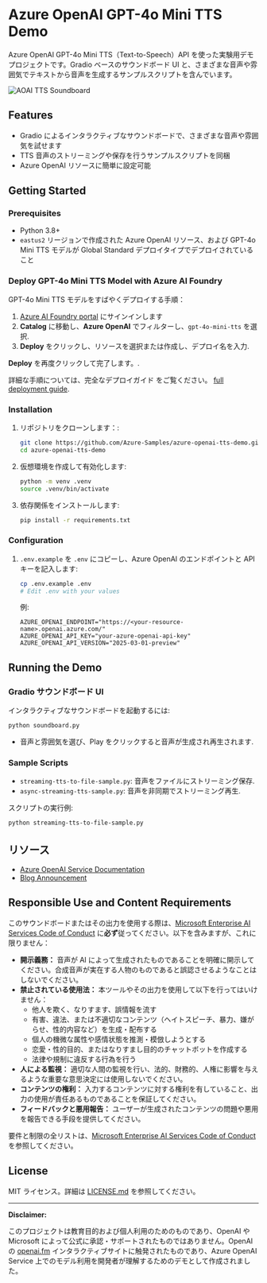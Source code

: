 # Azure OpenAI GPT-4o Mini TTS Demo

Azure OpenAI GPT-4o Mini TTS（Text-to-Speech）API を使った実験用デモプロジェクトです。Gradio ベースのサウンドボード UI と、さまざまな音声や雰囲気でテキストから音声を生成するサンプルスクリプトを含んでいます。

![AOAI TTS Soundboard](assets/aoai-tts-soundboard.gif)

## Features

- Gradio によるインタラクティブなサウンドボードで、さまざまな音声や雰囲気を試せます
- TTS 音声のストリーミングや保存を行うサンプルスクリプトを同梱
- Azure OpenAI リソースに簡単に設定可能

## Getting Started

### Prerequisites

- Python 3.8+
- `eastus2` リージョンで作成された Azure OpenAI リソース、および GPT-4o Mini TTS モデルが Global Standard デプロイタイプでデプロイされていること

### Deploy GPT-4o Mini TTS Model with Azure AI Foundry
GPT-4o Mini TTS モデルをすばやくデプロイする手順：
1. [Azure AI Foundry portal](https://ai.azure.com/) にサインインします
2. **Catalog** に移動し、**Azure OpenAI** でフィルターし、`gpt-4o-mini-tts` を選択.
3. **Deploy** をクリックし、リソースを選択または作成し、デプロイ名を入力.

**Deploy** を再度クリックして完了します。.

詳細な手順については、完全なデプロイガイド をご覧ください。 [full deployment guide](https://learn.microsoft.com/en-us/azure/ai-foundry/how-to/deploy-models-openai).

### Installation

1. リポジトリをクローンします：:
   ```sh
   git clone https://github.com/Azure-Samples/azure-openai-tts-demo.git
   cd azure-openai-tts-demo
   ```
2. 仮想環境を作成して有効化します:
   ```sh
   python -m venv .venv
   source .venv/bin/activate
   ```
3. 依存関係をインストールします:
   ```sh
   pip install -r requirements.txt
   ```

### Configuration

1. `.env.example` を `.env` にコピーし、Azure OpenAI のエンドポイントと API キーを記入します:
   ```sh
   cp .env.example .env
   # Edit .env with your values
   ```
   例:
   ```env
   AZURE_OPENAI_ENDPOINT="https://<your-resource-name>.openai.azure.com/"
   AZURE_OPENAI_API_KEY="your-azure-openai-api-key"
   AZURE_OPENAI_API_VERSION="2025-03-01-preview"
   ```

## Running the Demo

### Gradio サウンドボード UI

インタラクティブなサウンドボードを起動するには:

```sh
python soundboard.py
```

- 音声と雰囲気を選び、Play をクリックすると音声が生成され再生されます.

### Sample Scripts

- `streaming-tts-to-file-sample.py`: 音声をファイルにストリーミング保存.
- `async-streaming-tts-sample.py`: 音声を非同期でストリーミング再生.

スクリプトの実行例:
```sh
python streaming-tts-to-file-sample.py
```

## リソース

- [Azure OpenAI Service Documentation](https://aka.ms/oai/docs)
- [Blog Announcement](https://placeholder)

## Responsible Use and Content Requirements

このサウンドボードまたはその出力を使用する際は、[Microsoft Enterprise AI Services Code of Conduct](https://learn.microsoft.com/en-us/legal/ai-code-of-conduct) に**必ず**従ってください。以下を含みますが、これに限りません：

- **開示義務：** 音声が AI によって生成されたものであることを明確に開示してください。合成音声が実在する人物のものであると誤認させるようなことはしないでください。  
- **禁止されている使用法：** 本ツールやその出力を使用して以下を行ってはいけません：
  - 他人を欺く、なりすます、誤情報を流す  
  - 有害、違法、または不適切なコンテンツ（ヘイトスピーチ、暴力、嫌がらせ、性的内容など）を生成・配布する  
  - 個人の機微な属性や感情状態を推測・模倣しようとする  
  - 恋愛・性的目的、またはなりすまし目的のチャットボットを作成する  
  - 法律や規制に違反する行為を行う  
- **人による監視：** 適切な人間の監視を行い、法的、財務的、人権に影響を与えるような重要な意思決定には使用しないでください。  
- **コンテンツの権利：** 入力するコンテンツに対する権利を有していること、出力の使用が責任あるものであることを保証してください。  
- **フィードバックと悪用報告：** ユーザーが生成されたコンテンツの問題や悪用を報告できる手段を提供してください。  

要件と制限の全リストは、[Microsoft Enterprise AI Services Code of Conduct](https://learn.microsoft.com/en-us/legal/ai-code-of-conduct) を参照してください。

## License

MIT ライセンス。詳細は [LICENSE.md](LICENSE.md) を参照してください。

---

**Disclaimer:**

このプロジェクトは教育目的および個人利用のためのものであり、OpenAI や Microsoft によって公式に承認・サポートされたものではありません。OpenAI の [openai.fm](https://openai.fm) インタラクティブサイトに触発されたものであり、Azure OpenAI Service 上でのモデル利用を開発者が理解するためのデモとして作成されました。  